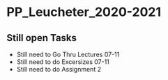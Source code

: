 # PP_Leucheter_2020-2021

## Still open Tasks
- Still need to Go Thru Lectures 07-11
- Still need to do Excersizes 07-11
- Still need to do Assignment 2 

